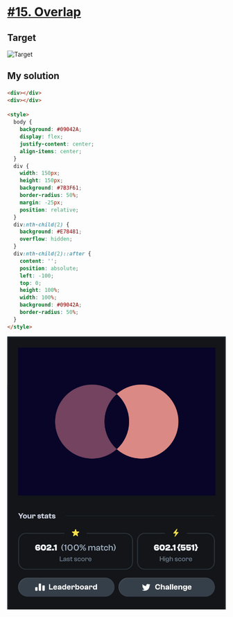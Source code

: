 # [#15. Overlap](https://cssbattle.dev/play/15)

## Target

![Target](https://cssbattle.dev/targets/15@2x.png)

## My solution

```html
<div></div>
<div></div>

<style>
  body {
    background: #09042A;
    display: flex;
    justify-content: center;
    align-items: center;
  }
  div {
    width: 150px;
    height: 150px;
    background: #7B3F61;
    border-radius: 50%;
    margin: -25px;
    position: relative;
  }
  div:nth-child(2) {
    background: #E78481;
    overflow: hidden;
  }
  div:nth-child(2)::after {
    content: '';
    position: absolute;
    left: -100;
    top: 0;
    height: 100%;
    width: 100%;
    background: #09042A;
    border-radius: 50%;
  } 
</style>
```

![Solution](/images/15-overlay.png)
